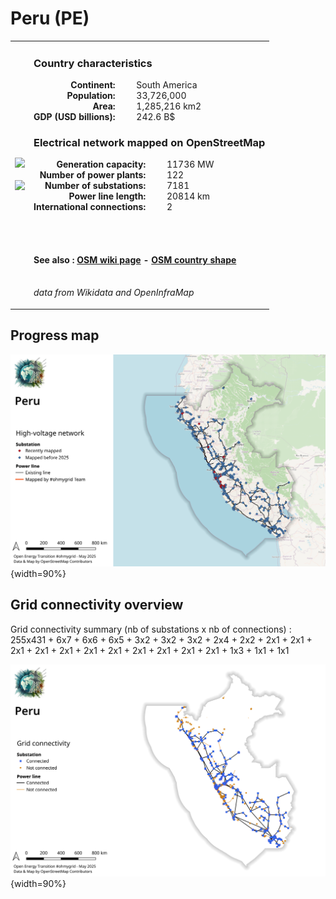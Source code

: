 # Peru (PE)

<table width="90%">
<tr>
<td>
<img src="https://upload.wikimedia.org/wikipedia/commons/c/cf/Flag_of_Peru.svg" width="250">
<br><br>
<img src="https://upload.wikimedia.org/wikipedia/commons/8/84/Peru_%28orthographic_projection%29.svg" width="250"></td>
<td>
<h3>Country characteristics</h3>
<div style="display: inline-block;text-align:right;margin-right:30px;font-weight: bold;">
Continent:<br>Population:<br>Area:<br>GDP (USD billions):
</div>
<div style="display: inline-block;">
South America<br>33,726,000<br>1,285,216 km2<br>242.6 B$
</div>
<h3>Electrical network mapped on OpenStreetMap</h3>
<div style="display: inline-block;text-align:right;margin-right:30px;font-weight: bold;">Generation capacity:<br>
Number of power plants:<br>
Number of substations:<br>
Power line length:<br>
International connections:<br>
</div>
<div style="display: inline-block;">11736 MW<br>
122<br>
7181<br>
20814 km<br>
2<br>
</div>

<br><br><h4>See also :
<a href="https://wiki.openstreetmap.org/wiki/Power_networks/Peru" target="_blank">OSM wiki page</a> -
<a href="https://openstreetmap.org/relation/288247" target="_blank">OSM country shape</a>
</h4>

<br><i>data from Wikidata and OpenInfraMap</i>
</td>
</tr>
</table>


## Progress map

![Map](../images/maps_countries/PE/high-voltage-network.png){width=90%}



## Grid connectivity overview

Grid connectivity summary (nb of substations x nb of connections) :<br>255x431 + 6x7 + 6x6 + 6x5 + 3x2 + 3x2 + 3x2 + 2x4 + 2x2 + 2x1 + 2x1 + 2x1 + 2x1 + 2x1 + 2x1 + 2x1 + 2x1 + 2x1 + 2x1 + 2x1 + 1x3 + 1x1 + 1x1

![Map](../images/maps_countries/PE/grid-connectivity.png){width=90%}


